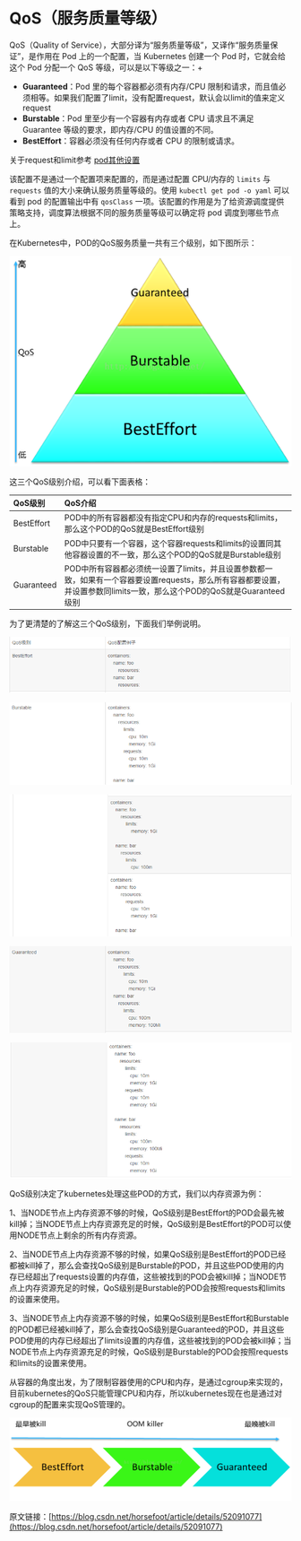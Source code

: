 # QoS（服务质量等级）

QoS（Quality of Service），大部分译为“服务质量等级”，又译作“服务质量保证”，是作用在 Pod 上的一个配置，当 Kubernetes 创建一个 Pod 时，它就会给这个 Pod 分配一个 QoS 等级，可以是以下等级之一：+

* **Guaranteed**：Pod 里的每个容器都必须有内存/CPU 限制和请求，而且值必须相等。如果我们配置了limit，没有配置request，默认会以limit的值来定义request
* **Burstable**：Pod 里至少有一个容器有内存或者 CPU 请求且不满足 Guarantee 等级的要求，即内存/CPU 的值设置的不同。
* **BestEffort**：容器必须没有任何内存或者 CPU 的限制或请求。

关于request和limit参考 [pod其他设置](https://darren.gitbook.io/project/~/edit/drafts/-LUF8vUYyGJ55B0Pam-g/gai-nian-yu-yuan-li-1/zi-yuan-dui-xiang/pod/pod-qi-ta-she-zhi#zi-yuan-xian-zhi)

该配置不是通过一个配置项来配置的，而是通过配置 CPU/内存的 `limits` 与 `requests` 值的大小来确认服务质量等级的。使用 `kubectl get pod -o yaml` 可以看到 pod 的配置输出中有 `qosClass` 一项。该配置的作用是为了给资源调度提供策略支持，调度算法根据不同的服务质量等级可以确定将 pod 调度到哪些节点上。

在Kubernetes中，POD的QoS服务质量一共有三个级别，如下图所示：

![](../../.gitbook/assets/image%20%2815%29.png)

这三个QoS级别介绍，可以看下面表格：

| QoS级别 | QoS介绍 |
| :--- | :--- |
| BestEffort | POD中的所有容器都没有指定CPU和内存的requests和limits，那么这个POD的QoS就是BestEffort级别 |
| Burstable | POD中只要有一个容器，这个容器requests和limits的设置同其他容器设置的不一致，那么这个POD的QoS就是Burstable级别 |
| Guaranteed | POD中所有容器都必须统一设置了limits，并且设置参数都一致，如果有一个容器要设置requests，那么所有容器都要设置，并设置参数同limits一致，那么这个POD的QoS就是Guaranteed级别 |

为了更清楚的了解这三个QoS级别，下面我们举例说明。



![](../../.gitbook/assets/image%20%2831%29.png)

![](../../.gitbook/assets/image%20%2839%29.png)

![](../../.gitbook/assets/image%20%2885%29.png)

![](../../.gitbook/assets/image%20%28151%29.png)

![](../../.gitbook/assets/image%20%2835%29.png)

QoS级别决定了kubernetes处理这些POD的方式，我们以内存资源为例：

1、当NODE节点上内存资源不够的时候，QoS级别是BestEffort的POD会最先被kill掉；当NODE节点上内存资源充足的时候，QoS级别是BestEffort的POD可以使用NODE节点上剩余的所有内存资源。

2、当NODE节点上内存资源不够的时候，如果QoS级别是BestEffort的POD已经都被kill掉了，那么会查找QoS级别是Burstable的POD，并且这些POD使用的内存已经超出了requests设置的内存值，这些被找到的POD会被kill掉；当NODE节点上内存资源充足的时候，QoS级别是Burstable的POD会按照requests和limits的设置来使用。

3、当NODE节点上内存资源不够的时候，如果QoS级别是BestEffort和Burstable的POD都已经被kill掉了，那么会查找QoS级别是Guaranteed的POD，并且这些POD使用的内存已经超出了limits设置的内存值，这些被找到的POD会被kill掉；当NODE节点上内存资源充足的时候，QoS级别是Burstable的POD会按照requests和limits的设置来使用。

从容器的角度出发，为了限制容器使用的CPU和内存，是通过cgroup来实现的，目前kubernetes的QoS只能管理CPU和内存，所以kubernetes现在也是通过对cgroup的配置来实现QoS管理的。

![](../../.gitbook/assets/image%20%2863%29.png)



原文链接：[https://blog.csdn.net/horsefoot/article/details/52091077](https://blog.csdn.net/horsefoot/article/details/52091077)

